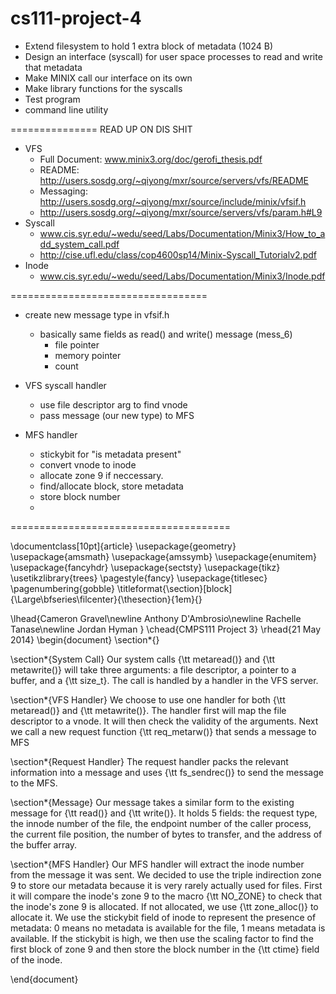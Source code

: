 cs111-project-4
===============
+ Extend filesystem to hold 1 extra block of metadata (1024 B)
+ Design an interface (syscall) for user space processes to read and write that metadata
+ Make MINIX call our interface on its own
+ Make library functions for the syscalls
+ Test program
+ command line utility

===============
READ UP ON DIS SHIT
+ VFS
    + Full Document: www.minix3.org/doc/gerofi_thesis.pdf
    + README: http://users.sosdg.org/~qiyong/mxr/source/servers/vfs/README
    + Messaging: http://users.sosdg.org/~qiyong/mxr/source/include/minix/vfsif.h
    + http://users.sosdg.org/~qiyong/mxr/source/servers/vfs/param.h#L9
+ Syscall
	+ www.cis.syr.edu/~wedu/seed/Labs/Documentation/Minix3/How_to_add_system_call.pdf
	+ http://cise.ufl.edu/class/cop4600sp14/Minix-Syscall_Tutorialv2.pdf
+ Inode
	+ www.cis.syr.edu/~wedu/seed/Labs/Documentation/Minix3/Inode.pdf

==================================

+ create new message type in vfsif.h
    - basically same fields as read() and write() message (mess_6)
        - file pointer
        - memory pointer
        - count

+ VFS syscall handler
    - use file descriptor arg to find vnode
    - pass message (our new type) to MFS

+ MFS handler
    - stickybit for "is metadata present"
    - convert vnode to inode
    - allocate zone 9 if neccessary.
    - find/allocate block, store metadata
    - store block number
    - 
======================================



\documentclass[10pt]{article}
\usepackage{geometry}
\usepackage{amsmath}
\usepackage{amssymb}
\usepackage{enumitem}
\usepackage{fancyhdr}
\usepackage{sectsty}
\usepackage{tikz}
\usetikzlibrary{trees}
\pagestyle{fancy}
\usepackage{titlesec}
\pagenumbering{gobble}
\titleformat{\section}[block]{\Large\bfseries\filcenter}{\thesection}{1em}{}


\lhead{Cameron Gravel\newline
		Anthony D'Ambrosio\newline
		Rachelle Tanase\newline
		Jordan Hyman
		}
\chead{CMPS111 Project 3}
\rhead{21 May 2014}
\begin{document}
\section*{}

\section*{System Call}
Our system calls {\tt metaread()} and {\tt metawrite()} will take three arguments: a file descriptor, a pointer to a buffer, and a {\tt size\_t}.  The call is handled by a handler in the VFS server.

\section*{VFS Handler}
We choose to use one handler for both {\tt metaread()} and {\tt metawrite()}.  The handler first will map the file descriptor to a vnode.  It will then check the validity of the arguments.  Next we call a new request function {\tt req\_metarw()} that sends a message to MFS

\section*{Request Handler}
The request handler packs the relevant information into a message and uses {\tt fs\_sendrec()} to send the message to the MFS.

\section*{Message}
Our message takes a similar form to the existing message for {\tt read()} and {\tt write()}.  It holds 5 fields: the request type, the innode number of the file, the endpoint number of the caller process, the current file position, the number of bytes to transfer, and the address of the buffer array.

\section*{MFS Handler}
Our MFS handler will extract the inode number from the message it was sent.  We decided to use the triple indirection zone 9 to store our metadata because it is very rarely actually used for files.  First it will compare the inode's zone 9 to the macro {\tt NO\_ZONE} to check that the inode's zone 9 is allocated. If not allocated, we use {\tt zone\_alloc()} to allocate it.  We use the stickybit field of inode to represent the presence of metadata: 0 means no metadata is available for the file, 1 means metadata is available.  If the stickybit is high, we then use the scaling factor to find the first block of zone 9 and then store the block number in the {\tt ctime} field of the inode.

\end{document}
